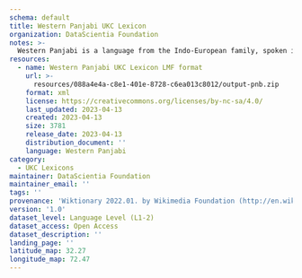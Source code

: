```yaml
---
schema: default
title: Western Panjabi UKC Lexicon
organization: DataScientia Foundation
notes: >-
  Western Panjabi is a language from the Indo-European family, spoken in Eurasia. The UKC Lexicon of Western Panjabi is represented as a lexico-semantic network. It consists of words, word senses, synsets, as well as sense-level and synset-level relationships.
resources:
  - name: Western Panjabi UKC Lexicon LMF format
    url: >-
      resources/088a4e4a-c8e1-401e-8728-c6ea013c8012/output-pnb.zip
    format: xml
    license: https://creativecommons.org/licenses/by-nc-sa/4.0/
    last_updated: 2023-04-13
    created: 2023-04-13
    size: 3781
    release_date: 2023-04-13
    distribution_document: ''
    language: Western Panjabi
category:
  - UKC Lexicons
maintainer: DataScientia Foundation
maintainer_email: ''
tags: ''
provenance: 'Wiktionary 2022.01. by Wikimedia Foundation (http://en.wiktionary.org); CogNet 2.1 by Khuyagbaatar Batsuren, National University of Mongolia (http://cognet.ukc.disi.unitn.it); Princeton WordNet 2.1 by Princeton University (https://wordnet.princeton.edu)'
version: '1.0'
dataset_level: Language Level (L1-2)
dataset_access: Open Access
dataset_description: ''
landing_page: ''
latitude_map: 32.27
longitude_map: 72.47
---
```

